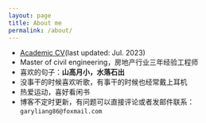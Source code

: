 ```yaml
---
layout: page
title: About me
permalink: /about/
---
```


- [Academic CV](https://drive.google.com/file/d/1E8xXVUnCz9k2n__71b_iN01uktbYFsqD/view?usp=drive_link)(last updated: Jul. 2023)
- Master of civil engineering，房地产行业三年经验工程师
- 喜欢的句子：**山高月小，水落石出**
- 没事干的时候喜欢听歌，有事干的时候也经常戴上耳机
- 热爱运动，喜好看闲书
- 博客不定时更新，有问题可以直接评论或者发邮件联系：
`garyliang86@foxmail.com`
